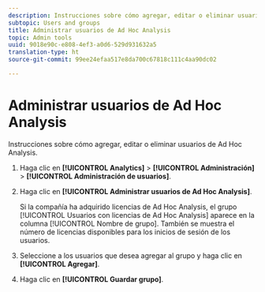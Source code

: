 ```yaml
---
description: Instrucciones sobre cómo agregar, editar o eliminar usuarios de Ad Hoc Analysis.
subtopic: Users and groups
title: Administrar usuarios de Ad Hoc Analysis
topic: Admin tools
uuid: 9018e90c-e808-4ef3-a0d6-529d931632a5
translation-type: ht
source-git-commit: 99ee24efaa517e8da700c67818c111c4aa90dc02

---
```



# Administrar usuarios de Ad Hoc Analysis

Instrucciones sobre cómo agregar, editar o eliminar usuarios de Ad Hoc Analysis.

1. Haga clic en **[!UICONTROL Analytics]** > **[!UICONTROL Administración]** > **[!UICONTROL Administración de usuarios]**.
1. Haga clic en **[!UICONTROL Administrar usuarios de Ad Hoc Analysis]**.

   Si la compañía ha adquirido licencias de Ad Hoc Analysis, el grupo [!UICONTROL Usuarios con licencias de Ad Hoc Analysis] aparece en la columna [!UICONTROL Nombre de grupo]. También se muestra el número de licencias disponibles para los inicios de sesión de los usuarios.

1. Seleccione a los usuarios que desea agregar al grupo y haga clic en **[!UICONTROL Agregar]**.
1. Haga clic en **[!UICONTROL Guardar grupo]**.
